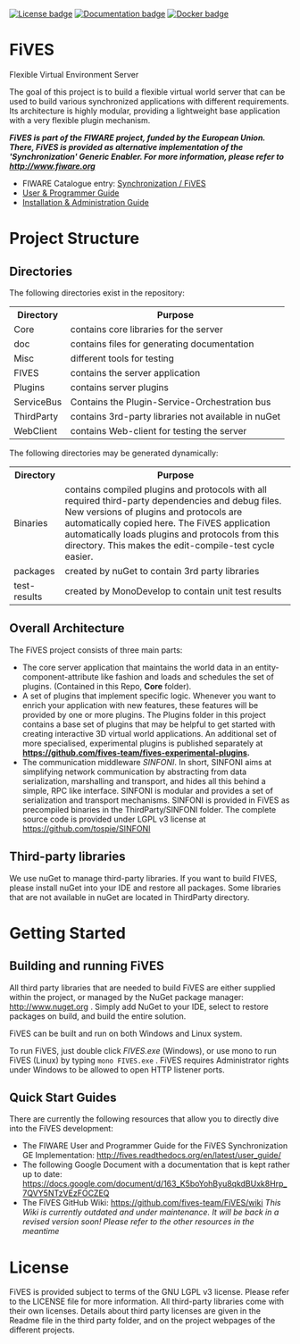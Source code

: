 [![License badge](https://img.shields.io/badge/license-LGPLv3-blue.svg)](https://opensource.org/licenses/LGPL-3.0)
[![Documentation badge](https://readthedocs.org/projects/fives/badge/?version=latest)](http://fives.readthedocs.org/en/latest/?badge=latest)
[![Docker badge](https://img.shields.io/docker/pulls/tospie/fives.svg)](https://hub.docker.com/r/tospie/fives/)

# FiVES

Flexible Virtual Environment Server

The goal of this project is to build a flexible virtual world server that can be used to build various synchronized applications with different requirements. Its architecture is highly modular, providing a lightweight base application with a very flexible plugin mechanism.

__*FiVES is part of the FIWARE project, funded by the European Union. There, FiVES is provided as alternative implementation of the 'Synchronization' Generic Enabler. For more information, please refer to http://www.fiware.org*__

* FIWARE Catalogue entry: <a href="http://catalogue.fiware.org/enablers/synchronization-fives">Synchronization / FiVES</a>
* <a href="http://fives.readthedocs.org/en/latest/user_guide/">User & Programmer Guide</a>
* <a href="http://fives.readthedocs.org/en/latest/installation_guide/">Installation & Administration Guide</a>

# Project Structure

## Directories

The following directories exist in the repository:

<table>
  <tr>
    <th>Directory</th>
    <th>Purpose</th>
  </tr>
  <tr>
    <td>Core</td>
    <td>contains core libraries for the server</td>
  </tr>
  <tr>
    <td>doc</td>
    <td>contains files for generating documentation</td>
  </tr>
    <tr>
    <td>Misc</td>
    <td>different tools for testing</td>
  </tr>
  <tr>
    <td>FIVES</td>
    <td>contains the server application</td>
  </tr>
  <tr>
    <td>Plugins</td>
    <td>contains server plugins</td>
  </tr>
  <tr>
    <td>ServiceBus</td>
    <td>Contains the Plugin-Service-Orchestration bus</td>
  </tr>
  <tr>
    <td>ThirdParty</td>
    <td>contains 3rd-party libraries not available in nuGet</td>
  </tr>
  <tr>
    <td>WebClient</td>
    <td>contains Web-client for testing the server</td>
  </tr>
</table>

The following directories may be generated dynamically:

<table>
  <tr>
    <th>Directory</th>
    <th>Purpose</th>
  </tr>
  <tr>
    <td>Binaries</td>
    <td>
      contains compiled plugins and protocols with all required third-party
      dependencies and debug files. New versions of plugins and protocols are
      automatically copied here. The FiVES application automatically loads
      plugins and protocols from this directory. This makes the edit-compile-test
      cycle easier.
    </td>
  </tr>
  <tr>
    <td>packages</td>
    <td>created by nuGet to contain 3rd party libraries</td>
  </tr>
  <tr>
    <td>test-results</td>
    <td>created by MonoDevelop to contain unit test results</td>
  </tr>
</table>

## Overall Architecture

The FiVES project consists of three main parts:

* The core server application that maintains the world data in an entity-component-attribute like fashion and loads and schedules the set of plugins. (Contained in this Repo, __Core__ folder).
* A set of plugins that implement specific logic. Whenever you want to enrich your application with new features, these features will be provided by one or more plugins. The Plugins folder in this project contains a base set of plugins that may be helpful to get started with creating interactive 3D virtual world applications. An additional set of more specialised, experimental plugins is published separately at __https://github.com/fives-team/fives-experimental-plugins.__
* The communication middleware _SINFONI_. In short, SINFONI aims at simplifying network communication by abstracting from data serialization, marshalling and transport, and hides all this behind a simple, RPC like interface. SINFONI is modular and provides a set of serialization and transport mechanisms. SINFONI is provided in FiVES as precompiled binaries in the ThirdParty/SINFONI folder. The complete source code is provided under LGPL v3 license at https://github.com/tospie/SINFONI
 
## Third-party libraries

We use nuGet to manage third-party libraries. If you want to build FIVES, please
install nuGet into your IDE and restore all packages. Some libraries that are
not available in nuGet are located in ThirdParty directory.

# Getting Started

## Building and running FiVES

All third party libraries that are needed to build FiVES are either supplied within the project, or managed by the NuGet package manager: http://www.nuget.org . Simply add NuGet to your IDE, select to restore packages on build, and build the entire solution.

FiVES can be built and run on both Windows and Linux system.

To run FiVES, just double click _FIVES.exe_ (Windows), or use mono to run FiVES (Linux) by typing `mono FIVES.exe` .
FiVES requires Administrator rights under Windows to be allowed to open HTTP listener ports.

## Quick Start Guides

There are currently the following resources that allow you to directly dive into the FiVES development:

* The FIWARE User and Programmer Guide for the FiVES Synchronization GE Implementation: http://fives.readthedocs.org/en/latest/user_guide/
* The following Google Document with a documentation that is kept rather up to date: https://docs.google.com/document/d/163_K5boYohByu8qkdBUxk8Hrp_7QVY5NTzVEzFOCZEQ
* The FiVES GitHub Wiki: https://github.com/fives-team/FiVES/wiki _This Wiki is currently outdated and under maintenance. It will be back in a revised version soon! Please refer to the other resources in the meantime_

# License

FiVES is provided subject to terms of the GNU LGPL v3 license. Please refer to the LICENSE file for more information. All third-party libraries come with their own licenses. Details about third party licenses are given in the Readme file in the third party folder, and on the project webpages of the different projects.
